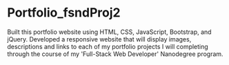 # Portfolio_fsndProj2

Built this portfolio website using HTML, CSS, JavaScript, Bootstrap, and jQuery. Developed a responsive website that will display images, descriptions and links to each of my portfolio projects I will completing through the course of my 'Full-Stack Web Developer' Nanodegree program.
